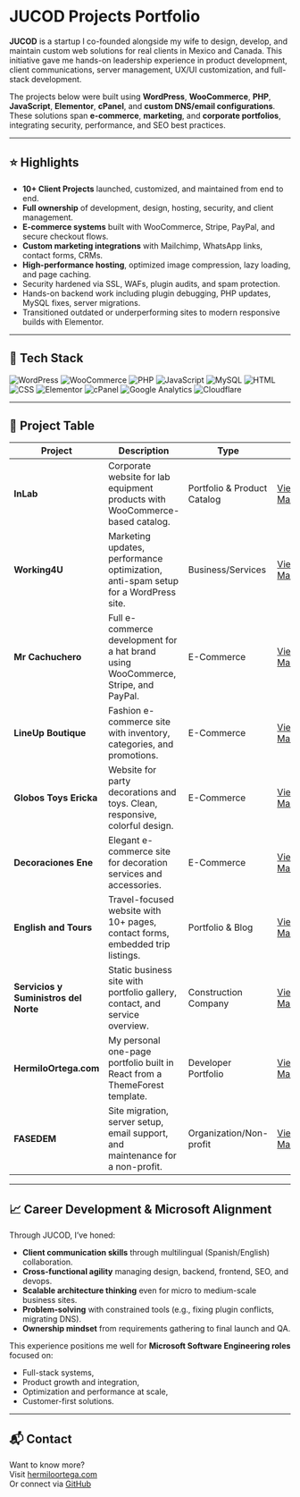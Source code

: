 # JUCOD Projects Portfolio

**JUCOD** is a startup I co-founded alongside my wife to design, develop, and maintain custom web solutions for real clients in Mexico and Canada. This initiative gave me hands-on leadership experience in product development, client communications, server management, UX/UI customization, and full-stack development.

The projects below were built using **WordPress**, **WooCommerce**, **PHP**, **JavaScript**, **Elementor**, **cPanel**, and **custom DNS/email configurations**. These solutions span **e-commerce**, **marketing**, and **corporate portfolios**, integrating security, performance, and SEO best practices.

---

## ⭐ Highlights

- **10+ Client Projects** launched, customized, and maintained from end to end.
- **Full ownership** of development, design, hosting, security, and client management.
- **E-commerce systems** built with WooCommerce, Stripe, PayPal, and secure checkout flows.
- **Custom marketing integrations** with Mailchimp, WhatsApp links, contact forms, CRMs.
- **High-performance hosting**, optimized image compression, lazy loading, and page caching.
- Security hardened via SSL, WAFs, plugin audits, and spam protection.
- Hands-on backend work including plugin debugging, PHP updates, MySQL fixes, server migrations.
- Transitioned outdated or underperforming sites to modern responsive builds with Elementor.

---

## 🚀 Tech Stack

![WordPress](https://img.shields.io/badge/WordPress-21759B?logo=wordpress&logoColor=white)
![WooCommerce](https://img.shields.io/badge/WooCommerce-96588a?logo=woocommerce&logoColor=white)
![PHP](https://img.shields.io/badge/PHP-777bb4?logo=php&logoColor=white)
![JavaScript](https://img.shields.io/badge/JavaScript-f7df1e?logo=javascript&logoColor=black)
![MySQL](https://img.shields.io/badge/MySQL-4479A1?logo=mysql&logoColor=white)
![HTML](https://img.shields.io/badge/HTML5-e34f26?logo=html5&logoColor=white)
![CSS](https://img.shields.io/badge/CSS3-1572B6?logo=css3&logoColor=white)
![Elementor](https://img.shields.io/badge/Elementor-92003B?logo=elementor&logoColor=white)
![cPanel](https://img.shields.io/badge/cPanel-EA5C00?logo=cpanel&logoColor=white)
![Google Analytics](https://img.shields.io/badge/Analytics-e37400?logo=googleanalytics&logoColor=white)
![Cloudflare](https://img.shields.io/badge/Cloudflare-F38020?logo=cloudflare&logoColor=white)

---

## 📁 Project Table

| Project | Description | Type | Link |
|--------|-------------|------|------|
| **InLab** | Corporate website for lab equipment products with WooCommerce-based catalog. | Portfolio & Product Catalog | [View Markdown](./InLab.md) |
| **Working4U** | Marketing updates, performance optimization, anti-spam setup for a WordPress site. | Business/Services | [View Markdown](./Working4U.md) |
| **Mr Cachuchero** | Full e-commerce development for a hat brand using WooCommerce, Stripe, and PayPal. | E-Commerce | [View Markdown](./MrCachuchero.md) |
| **LineUp Boutique** | Fashion e-commerce site with inventory, categories, and promotions. | E-Commerce | [View Markdown](./LineUpBoutique.md) |
| **Globos Toys Ericka** | Website for party decorations and toys. Clean, responsive, colorful design. | E-Commerce | [View Markdown](./GlobosToysEricka.md) |
| **Decoraciones Ene** | Elegant e-commerce site for decoration services and accessories. | E-Commerce | [View Markdown](./DecoracionesEne.md) |
| **English and Tours** | Travel-focused website with 10+ pages, contact forms, embedded trip listings. | Portfolio & Blog | [View Markdown](./EnglishAndTours.md) |
| **Servicios y Suministros del Norte** | Static business site with portfolio gallery, contact, and service overview. | Construction Company | [View Markdown](./ServiciosNorte.md) |
| **HermiloOrtega.com** | My personal one-page portfolio built in React from a ThemeForest template. | Developer Portfolio | [View Markdown](./HermiloOrtega.md) |
| **FASEDEM** | Site migration, server setup, email support, and maintenance for a non-profit. | Organization/Non-profit | [View Markdown](./FASEDEM.md) |

---

## 📈 Career Development & Microsoft Alignment

Through JUCOD, I’ve honed:
- **Client communication skills** through multilingual (Spanish/English) collaboration.
- **Cross-functional agility** managing design, backend, frontend, SEO, and devops.
- **Scalable architecture thinking** even for micro to medium-scale business sites.
- **Problem-solving** with constrained tools (e.g., fixing plugin conflicts, migrating DNS).
- **Ownership mindset** from requirements gathering to final launch and QA.

This experience positions me well for **Microsoft Software Engineering roles** focused on:
- Full-stack systems,
- Product growth and integration,
- Optimization and performance at scale,
- Customer-first solutions.

---

## 📬 Contact

Want to know more?  
Visit [hermiloortega.com](https://hermiloortega.com)  
Or connect via [GitHub](https://github.com/yourusername)